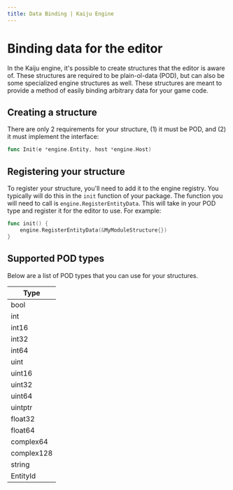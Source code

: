 ```yaml
---
title: Data Binding | Kaiju Engine
---
```


# Binding data for the editor
In the Kaiju engine, it's possible to create structures that the editor is aware
of. These structures are required to be plain-ol-data (POD), but can also be
some specialized engine structures as well. These structures are meant to provide
a method of easily binding arbitrary data for your game code.

## Creating a structure
There are only 2 requirements for your structure, (1) it must be POD, and (2) it
must implement the interface:
```go
func Init(e *engine.Entity, host *engine.Host)
```

## Registering your structure
To register your structure, you'll need to add it to the engine registry. You
typically will do this in the `init` function of your package. The function you
will need to call is `engine.RegisterEntityData`. This will take in your POD
type and register it for the editor to use. For example:
```go
func init() {
	engine.RegisterEntityData(&MyModuleStructure{})
}
```

## Supported POD types
Below are a list of POD types that you can use for your structures.

|    Type    |
| ---------- |
| bool       |
| int        |
| int16      |
| int32      |
| int64      |
| uint       |
| uint16     |
| uint32     |
| uint64     |
| uintptr    |
| float32    |
| float64    |
| complex64  |
| complex128 |
| string     |
| EntityId   |
